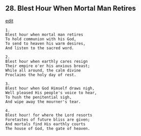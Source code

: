 
## 28.  Blest Hour When Mortal Man Retires
[edit](https://docs.google.com/document/d/1RzPtmvw6ZYuTpnEtMo8q%2D1r3ZnYGBIN4/edit?mode=html)




    1.
    Blest hour when mortal man retires 
    To hold communion with his God, 
    To send to heaven his warm desires, 
    And listen to the sacred word. 

    2.
    Blest hour when earthly cares resign 
    Their empire o'er his anxious breast; 
    While all around, the calm divine 
    Proclaims the holy day of rest. 

    3.
    Blest hour when God Himself draws nigh, 
    Well pleased His people's voice to hear, 
    To hush the penitential sigh, 
    And wipe away the mourner's tear. 

    4.
    Blest hour! for where the Lord resorts 
    Foretastes of future bliss are given; 
    And mortals find His earthly courts 
    The house of God, the gate of heaven.
